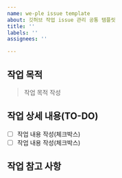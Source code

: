 ```yaml
---
name: we-ple issue template
about: 깃허브 작업 issue 관리 공통 템플릿
title: ''
labels: ''
assignees: ''

---
```


## 작업 목적
> 작업 목적 작성

## 작업 상세 내용(TO-DO)
- [ ] 작업 내용 작성(체크박스)
- [ ] 작업 내용 작성(체크박스)

## 작업 참고 사항
